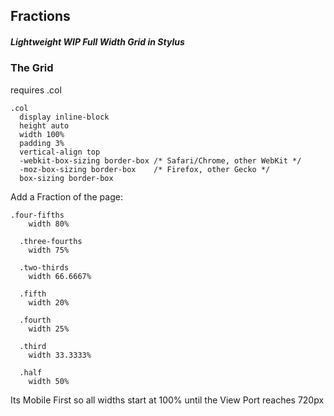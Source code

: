 ## Fractions

##### Lightweight WIP Full Width Grid in Stylus

### The Grid

requires .col
```
.col
  display inline-block
  height auto
  width 100%
  padding 3%
  vertical-align top
  -webkit-box-sizing border-box /* Safari/Chrome, other WebKit */
  -moz-box-sizing border-box    /* Firefox, other Gecko */
  box-sizing border-box
```
Add a Fraction of the page:

```
.four-fifths
    width 80%

  .three-fourths
    width 75%

  .two-thirds
    width 66.6667%

  .fifth
    width 20%

  .fourth
    width 25%

  .third
    width 33.3333%

  .half
    width 50%
```
Its Mobile First so all widths start at 100% until the View Port reaches 720px
